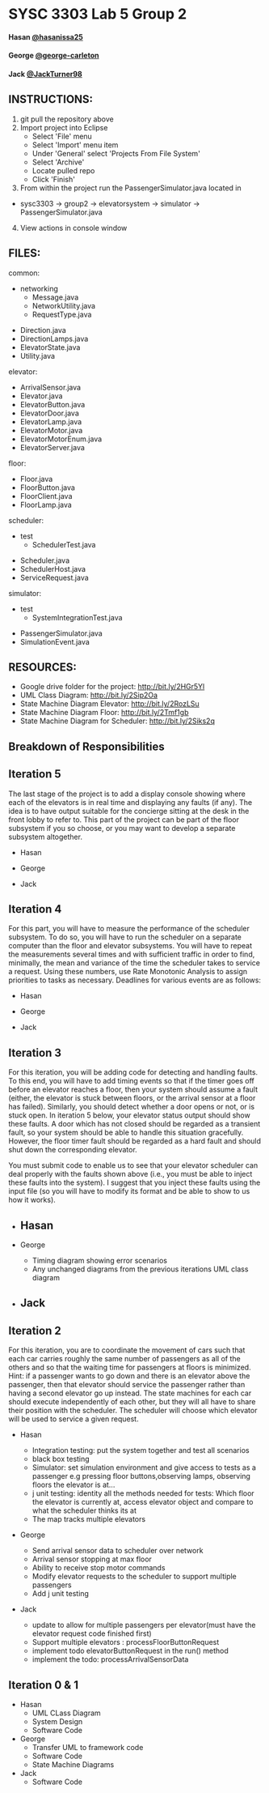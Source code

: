 # SYSC 3303 Lab 5 Group 2

#### Hasan [@hasanissa25](https://github.com/hasanissa25)
#### George [@george-carleton](https://github.com/george-carleton)
#### Jack [@JackTurner98](https://github.com/JackTurner98)

## INSTRUCTIONS:
1. git pull the repository above
2. Import project into Eclipse
	- Select 'File' menu
	- Select 'Import' menu item
	- Under 'General' select 'Projects From File System'
	- Select 'Archive'
	- Locate pulled repo
	- Click 'Finish'
3. From within the project run the PassengerSimulator.java located in
 - sysc3303 -> group2 -> elevatorsystem -> simulator -> PassengerSimulator.java
4. View actions in console window

## FILES:
common:
- networking
  * Message.java
  * NetworkUtility.java
  * RequestType.java
* Direction.java
* DirectionLamps.java
* ElevatorState.java
* Utility.java

elevator:
* ArrivalSensor.java
* Elevator.java
* ElevatorButton.java
* ElevatorDoor.java
* ElevatorLamp.java
* ElevatorMotor.java
* ElevatorMotorEnum.java
* ElevatorServer.java

floor:
* Floor.java
* FloorButton.java
* FloorClient.java
* FloorLamp.java

scheduler:
- test
  * SchedulerTest.java
* Scheduler.java
* SchedulerHost.java
* ServiceRequest.java

simulator:
- test
  * SystemIntegrationTest.java
* PassengerSimulator.java
* SimulationEvent.java

## RESOURCES:

- Google drive folder for the project: http://bit.ly/2HGr5Yl
- UML Class Diagram: http://bit.ly/2Sip2Oa
- State Machine Diagram Elevator: http://bit.ly/2RozLSu
- State Machine Diagram Floor: http://bit.ly/2Tmf1gb
- State Machine Diagram for Scheduler: http://bit.ly/2Siks2q

## Breakdown of Responsibilities

## Iteration 5
The last stage of the project is to add a display console showing where each of the elevators is in real time and
displaying any faults (if any). The idea is to have output suitable for the concierge sitting at the desk in the
front lobby to refer to. This part of the project can be part of the floor subsystem if you so choose, or you may
want to develop a separate subsystem altogether. 

- Hasan

- George

- Jack

## Iteration 4
For this part, you will have to measure the performance of the scheduler subsystem. To do so, you will have to
run the scheduler on a separate computer than the floor and elevator subsystems. You will have to repeat the
measurements several times and with sufficient traffic in order to find, minimally, the mean and variance of the
time the scheduler takes to service a request. Using these numbers, use Rate Monotonic Analysis to assign
priorities to tasks as necessary. Deadlines for various events are as follows: 

- Hasan

- George

- Jack

## Iteration 3
For this iteration, you will be adding code for detecting and handling faults. To this end, you will have to add
timing events so that if the timer goes off before an elevator reaches a floor, then your system should assume a
fault (either, the elevator is stuck between floors, or the arrival sensor at a floor has failed). Similarly, you
should detect whether a door opens or not, or is stuck open. In iteration 5 below, your elevator status output
should show these faults. A door which has not closed should be regarded as a transient fault, so your system
should be able to handle this situation gracefully. However, the floor timer fault should be regarded as a hard
fault and should shut down the corresponding elevator.

You must submit code to enable us to see that your elevator scheduler can deal properly with the faults shown
above (i.e., you must be able to inject these faults into the system). I suggest that you inject these faults using the
input file (so you will have to modify its format and be able to show to us how it works). 

- Hasan
  - 

- George
  - Timing diagram showing error scenarios
  - Any unchanged diagrams from the previous iterations UML class diagram

- Jack
  -

## Iteration 2
For this iteration, you are to coordinate the movement of cars such that each car carries roughly the same
number of passengers as all of the others and so that the waiting time for passengers at floors is minimized.
Hint: if a passenger wants to go down and there is an elevator above the passenger, then that elevator should
service the passenger rather than having a second elevator go up instead. The state machines for each car should
execute independently of each other, but they will all have to share their position with the scheduler. The
scheduler will choose which elevator will be used to service a given request.

- Hasan
  - Integration testing: put the system together and test all scenarios
  - black box testing
  - Simulator: set simulation environment and give access to tests as a passenger e.g pressing floor buttons,observing lamps, observing floors the elevator is at...
  - j unit testing: identity all the methods needed for tests: Which floor the elevator is currently at, access elevator object and compare to what the scheduler thinks its at  
  - The map tracks multiple elevators 

- George
  - Send arrival sensor data to scheduler over network 
  - Arrival sensor stopping at max floor
  - Ability to receive stop motor commands
  - Modify elevator requests to the scheduler to support multiple passengers
  - Add j unit testing

- Jack
  - update to allow for multiple passengers per elevator(must have the elevator request code finished first)
  - Support multiple elevators : processFloorButtonRequest
  - implement todo elevatorButtonRequest in the run() method 
  - implement the todo: processArrivalSensorData

## Iteration 0 & 1
- Hasan
  - UML CLass Diagram
  - System Design
  - Software Code
- George
  - Transfer UML to framework code
  - Software Code
  - State Machine Diagrams
- Jack
  - Software Code
